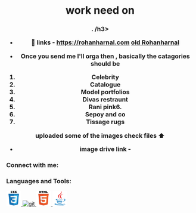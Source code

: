 <h1 align="center"> work need on </h1>
<h3 align="center">.  /h3>

- 🔭 links -  https://rohanharnal.com [ old Rohanharnal](https://github.com/Beyonder101/RohanlHarnal)

- Once you send me I'll orga then , basically the catagories should be 

1. Celebrity 
2. Catalogue 
3. Model portfolios 
4. Divas restraunt
5. Rani pink6.
6. Sepoy and co
7. Tissage rugs

 uploaded some of the images check files ⬆

- image drive link - 

<h3 align="left">Connect with me:</h3>
<p align="left">
</p>

<h3 align="left">Languages and Tools:</h3>
<p align="left"> <a href="https://www.w3schools.com/css/" target="_blank" rel="noreferrer"> <img src="https://raw.githubusercontent.com/devicons/devicon/master/icons/css3/css3-original-wordmark.svg" alt="css3" width="40" height="40"/> </a> <a href="https://git-scm.com/" target="_blank" rel="noreferrer"> <img src="https://www.vectorlogo.zone/logos/git-scm/git-scm-icon.svg" alt="git" width="40" height="40"/> </a> <a href="https://www.w3.org/html/" target="_blank" rel="noreferrer"> <img src="https://raw.githubusercontent.com/devicons/devicon/master/icons/html5/html5-original-wordmark.svg" alt="html5" width="40" height="40"/> </a> <a href="https://www.java.com" target="_blank" rel="noreferrer"> <img src="https://raw.githubusercontent.com/devicons/devicon/master/icons/java/java-original.svg" alt="java" width="40" height="40"/> </a> </p>
